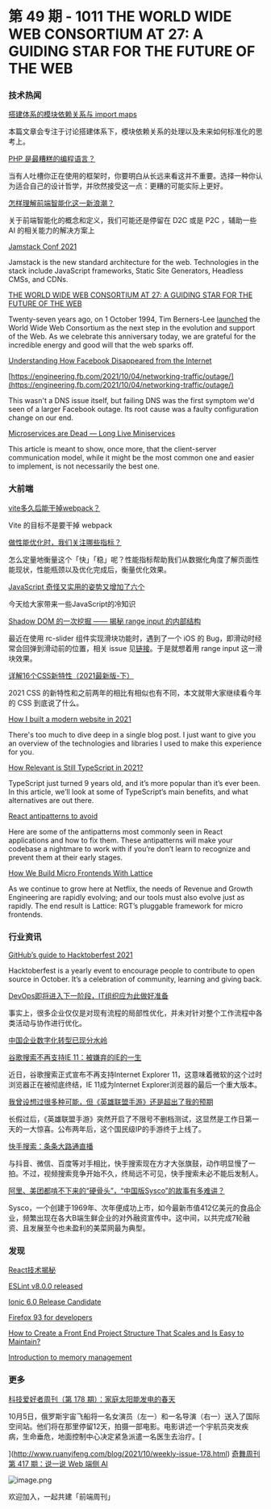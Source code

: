 # 第 49 期 - 1011 THE WORLD WIDE WEB CONSORTIUM AT 27: A GUIDING STAR FOR THE FUTURE OF THE WEB
### 技术热闻
[搭建体系的模块依赖关系与 import maps](https://mp.weixin.qq.com/s/UOIrQeQA06FyUHxHOMlhzQ)

本篇文章会专注于讨论搭建体系下，模块依赖关系的处理以及未来如何标准化的思考上。

[PHP 是最糟糕的编程语言？](https://mp.weixin.qq.com/s/KuLh1PFR4Zi-JaGLuHUmNQ)

当有人吐槽你正在使用的框架时，你要明白从长远来看这并不重要。选择一种你认为适合自己的设计哲学，并欣然接受这一点：更糟的可能实际上更好。

[怎样理解前端智能化这一新浪潮？](https://mp.weixin.qq.com/s/xGaNNV_CHzKb3r4B9sWtVA)

关于前端智能化的概念和定义，我们可能还是停留在 D2C 或是 P2C ，辅助一些 AI 的相关能力的解决方案上

[Jamstack Conf 2021](https://jamstackconf.com/workshops/)

Jamstack is the new standard architecture for the web. Technologies in the stack include JavaScript frameworks, Static Site Generators, Headless CMSs, and CDNs.

[THE WORLD WIDE WEB CONSORTIUM AT 27: A GUIDING STAR FOR THE FUTURE OF THE WEB](https://www.w3.org/blog/2021/10/the-world-wide-web-consortium-a-guiding-vision-for-the-future-of-the-web/)

Twenty-seven years ago, on 1 October 1994, Tim Berners-Lee [launched](https://www.w3.org/News/1994) the World Wide Web Consortium as the next step in the evolution and support of the Web. As we celebrate this anniversary today, we are grateful for the incredible energy and good will that the web sparks off.

[Understanding How Facebook Disappeared from the Internet](https://blog.cloudflare.com/october-2021-facebook-outage/)


[https://engineering.fb.com/2021/10/04/networking-traffic/outage/](https://engineering.fb.com/2021/10/04/networking-traffic/outage/)

This wasn't a DNS issue itself, but failing DNS was the first symptom we'd seen of a larger Facebook outage. Its root cause was a faulty configuration change on our end. 

[Microservices are Dead — Long Live Miniservices](https://blog.bitsrc.io/microservices-are-dead-long-live-miniservices-40e4ccf4741)

This article is meant to show, once more, that the client-server communication model, while it might be the most common one and easier to implement, is not necessarily the best one.

### 大前端
[vite多久后能干掉webpack？](https://www.zhihu.com/question/477139054/answer/2156019180)

Vite 的目标不是要干掉 webpack

[做性能优化时，我们关注哪些指标？](https://mp.weixin.qq.com/s/SlS0J9eSb20PCLW062sQVg)

怎么定量地衡量这个「快」「稳」呢？性能指标帮助我们从数据化角度了解页面性能现状，性能瓶颈以及优化完成后，衡量优化效果。

[JavaScript 奇怪又实用的姿势又增加了六个](https://mp.weixin.qq.com/s/qvTppljF8BL-qzsUzOgB7Q)

今天给大家带来一些JavaScript的冷知识

[Shadow DOM 的一次挖掘 —— 揭秘 range input 的内部结构](https://mp.weixin.qq.com/s/sYnU-yUiuRF6gMTV3cvU2w)

最近在使用 rc-slider 组件实现滑块功能时，遇到了一个 iOS 的 Bug，即滑动时经常会回弹到滑动前的位置，相关 issue 见[链接](https://mp.weixin.qq.com/s?__biz=MzI1ODE4NzE1Nw==&mid=2247490742&idx=1&sn=c355ea7e4c406a287d8bc01c3d9eacd5&chksm=ea0d564cdd7adf5aa53227263f6f382e660c2748f203b2c44f0757cd869534776a925111872a&mpshare=1&scene=1&srcid=1010p62REhsRilDEuV841BQd&sharer_sharetime=1633866094791&sharer_shareid=1008f4e03cf7c6f5c3ce1b43c6775688&key=cc0d5c6e61a0f8486d5aca58fc644c09ff8ed7f9bcebdfa571816db1e000b31bcb2e1f8fc557b948049646390880225e8624842a41296e6bc7285739250e4b2a17a9296930f71e04c4b08c32b1ca30748e1f0037dcb68ad40efb601e2675631f3d4f7fbdd5860f2d48a5f9bbba5646070d7e91c14268105f7478f90656193ccb&ascene=1&uin=MTA2MDc4NjI2MA%3D%3D&devicetype=iMac+MacBookPro15%2C1+OSX+OSX+10.15.7+build(19H114)&version=13010510&nettype=WIFI&lang=zh_CN&fontScale=100&exportkey=Aa4QgIQS4eSy%2FdVccWfe8TY%3D&pass_ticket=c71Fit1L7YglhkWwzVZdvSGXSYHho8V%2BWkYYXOIn6HOg%2FFDTj%2F2e0Oso%2BXi%2BZjeJ&wx_header=0&fontgear=2.000000)。于是就想着用 range input 这一滑块效果。

[详解16个CSS新特性（2021最新版-下）](https://mp.weixin.qq.com/s/ww_DOWfooA1sUxhF9ptfVw)

2021 CSS 的新特性和之前两年的相比有相似也有不同，本文就带大家继续看今年的 CSS 到底说了什么。

[How I built a modern website in 2021](https://kentcdodds.com/blog/how-i-built-a-modern-website-in-2021)

There's too much to dive deep in a single blog post. I just want to give you an overview of the technologies and libraries I used to make this experience for you.

[How Relevant is Still TypeScript in 2021?](https://blog.openreplay.com/how-relevant-is-still-typescript-in-2021)

TypeScript just turned 9 years old, and it’s more popular than it’s ever been. In this article, we’ll look at some of TypeScript’s main benefits, and what alternatives are out there.

[React antipatterns to avoid](https://isamatov.com/react-antipatterns/)

Here are some of the antipatterns most commonly seen in React applications and how to fix them. These antipatterns will make your codebase a nightmare to work with if you’re don’t learn to recognize and prevent them at their early stages.

[How We Build Micro Frontends With Lattice](https://netflixtechblog.com/how-we-build-micro-frontends-with-lattice-22b8635f77ea)

As we continue to grow here at Netflix, the needs of Revenue and Growth Engineering are rapidly evolving; and our tools must also evolve just as rapidly. The end result is Lattice: RGT’s pluggable framework for micro frontends.

### 行业资讯
[GitHub’s guide to Hacktoberfest 2021](https://github.blog/2021-10-07-githubs-guide-hacktoberfest-2021/)

Hacktoberfest is a yearly event to encourage people to contribute to open source in October. It’s a celebration of community, learning and giving back.

[DevOps即将进入下一阶段，IT组织应为此做好准备](https://mp.weixin.qq.com/s/BNqETTkgtkT_WWW9GHFJmg)

事实上，很多企业仅仅是对现有流程的局部性优化，并未对针对整个工作流程中各类活动与协作进行优化。

[中国企业数字化转型已现分水岭](https://mp.weixin.qq.com/s/LfpWEb7WbyuZ2D-OtA9sxA)


[谷歌搜索不再支持IE 11：被嫌弃的IE的一生](https://www.163.com/dy/article/GLSEN4620511FQO9.html)

近日，谷歌搜索正式宣布不再支持Internet Explorer 11，这意味着微软的这个过时浏览器正在被彻底终结，IE 11成为Internet Explorer浏览器的最后一个重大版本。

[我曾设想过很多种可能，但《英雄联盟手游》还是超出了我的预期](https://mp.weixin.qq.com/s/KQ6GBu5qnQsBbDBPIZuOng)

长假过后，《英雄联盟手游》突然开启了不限号不删档测试，这显然是工作日第一天的一大惊喜。公布两年后，这个国民级IP的手游终于上线了。

[快手搜索：条条大路通直播](https://mp.weixin.qq.com/s/X9QLMp6MlHz_gyxVqz2Ghg)

与抖音、微信、百度等对手相比，快手搜索现在方才大张旗鼓，动作明显慢了一拍。不过，视频搜索竞争开始不久，终局远不可见，快手搜索未必不能后发制人。

[阿里、美团都啃不下来的“硬骨头”，“中国版Sysco”的故事有多难讲？](https://mp.weixin.qq.com/s/WWE46a9mIbNW0nBpK43efg)

Sysco，一个创建于1969年、次年便成功上市，如今最新市值412亿美元的食品企业，频繁出现在各大B端生鲜企业的对外融资宣传中。这中间，以共完成7轮融资、且发展至今也未盈利的美菜网最为典型。

### 发现
[React技术揭秘](https://react.iamkasong.com/)


[ESLint v8.0.0 released](https://eslint.org/blog/2021/10/eslint-v8.0.0-released)


[Ionic 6.0 Release Candidate](https://ionicframework.com/blog/ionic-6-0-release-candidate/)


[Firefox 93 for developers](https://developer.mozilla.org/en-US/docs/Mozilla/Firefox/Releases/93)


[How to Create a Front End Project Structure That Scales and Is Easy to Maintain?](https://www.blog.duomly.com/how-to-create-frontend-project-structure-that-scales-and-is-easy-to-maintain/)


[Introduction to memory management](https://www.memorymanagement.org/mmref/index.html)


### 更多
[科技爱好者周刊（第 178 期）：家庭太阳能发电的春天](http://www.ruanyifeng.com/blog/2021/10/weekly-issue-178.html)

10月5日，俄罗斯宇宙飞船将一名女演员（左一）和一名导演（右一）送入了国际空间站。他们将在那里停留12天，拍摄一部电影。电影讲述一个宇航员突发疾病，生命垂危，地面控制中心决定紧急派遣一名医生去治疗。[

](http://www.ruanyifeng.com/blog/2021/10/weekly-issue-178.html)
[奇舞周刊第 417 期：说一说 Web 端侧 AI](https://mp.weixin.qq.com/s/nTDslEkGS8AJdkgxx4a7LQ)

![image.png](https://cdn.nlark.com/yuque/0/2020/png/85771/1605930034828-7fc81343-651f-4a15-8465-eebe5a23cf61.png#height=31&id=C5Hpa&margin=%5Bobject%20Object%5D&name=image.png&originHeight=90&originWidth=2186&originalType=binary&ratio=1&size=14325&status=done&style=none&width=746)


欢迎加入，一起共建「前端周刊」
